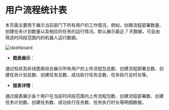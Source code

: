 # 用户流程统计表

本页面主要用于展示当前部门下所有用户的工作情况，例如，创建流程部署数量、创建任务计划数量以及相应的任务的运行情况。默认展示最近 7 天数据，可自由筛选时间段范围内的机器人运行数据。

![dashboard](https://docimages.blob.core.chinacloudapi.cn/images/HAP/userworkflow20211208.png)

- **图表展示**：

通过柱状及折线图表综合展示所有用户的上传流程包总数、创建流程部署总数、创建任务计划总数、创建任务总数、成功执行任务总数、任务执行总时长等。

- **报表详情**：

通过报表展示各个用户在当前时间段范围内上传流程包数、创建流程部署数、创建任务计划数、创建任务数、成功执行任务数、任务执行时长等明细数据。

